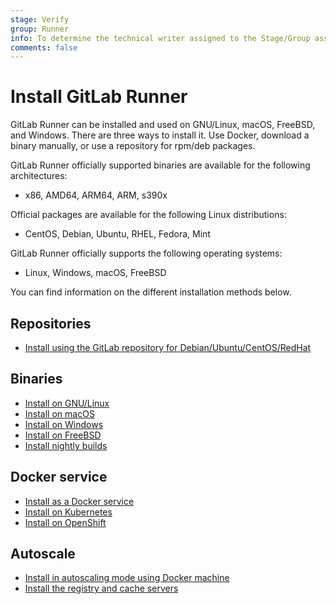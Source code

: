 ```yaml
---
stage: Verify
group: Runner
info: To determine the technical writer assigned to the Stage/Group associated with this page, see https://about.gitlab.com/handbook/engineering/ux/technical-writing/#assignments
comments: false
---
```


# Install GitLab Runner

GitLab Runner can be installed and used on GNU/Linux, macOS, FreeBSD, and Windows.
There are three ways to install it. Use Docker, download a binary manually, or
use a repository for rpm/deb packages.

GitLab Runner officially supported binaries are available for the following architectures:

- x86, AMD64, ARM64, ARM, s390x

Official packages are available for the following Linux distributions:

- CentOS, Debian, Ubuntu, RHEL, Fedora, Mint

GitLab Runner officially supports the following operating systems:

- Linux, Windows, macOS, FreeBSD

You can find information on the different installation methods below.

<!--You can also view installation instructions in GitLab by going to your project's
**Settings > CI / CD**, expanding the **Runners** section, and clicking
**Show runner installation instructions**.-->

## Repositories

- [Install using the GitLab repository for Debian/Ubuntu/CentOS/RedHat](linux-repository.md)

## Binaries

- [Install on GNU/Linux](linux-manually.md)
- [Install on macOS](osx.md)
- [Install on Windows](windows.md)
- [Install on FreeBSD](freebsd.md)
- [Install nightly builds](bleeding-edge.md)

## Docker service

- [Install as a Docker service](docker.md)
- [Install on Kubernetes](kubernetes.md)
- [Install on OpenShift](openshift.md)

## Autoscale

- [Install in autoscaling mode using Docker machine](../executors/docker_machine.md)
- [Install the registry and cache servers](registry_and_cache_servers.md)
